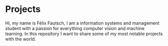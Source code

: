 # Projects

Hi, my name is Félix Fautsch, I am a information systems and management student with a passion for everything computer vision and machine learning. In this repository I want to share some of my most notable projects with the world.
